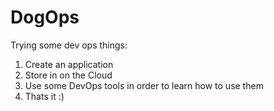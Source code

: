 # DogOps
Trying some dev ops things:
1. Create an application
2. Store in on the Cloud
3. Use some DevOps tools in order to learn how to use them
4. Thats it :)